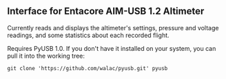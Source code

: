 ## Interface for Entacore AIM-USB 1.2 Altimeter

Currently reads and displays the altimeter's settings, pressure and voltage
readings, and some statistics about each recorded flight.

Requires PyUSB 1.0.  If you don't have it installed on your system, you can
pull it into the working tree:

    git clone 'https://github.com/walac/pyusb.git' pyusb
